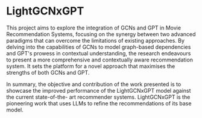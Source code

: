 # LightGCNxGPT

This project aims to explore the integration of GCNs and GPT in Movie
Recommendation Systems, focusing on the synergy between two advanced
paradigms that can overcome the limitations of existing approaches. By delving into
the capabilities of GCNs to model graph-based dependencies and GPT's prowess in
contextual understanding, the research endeavours to present a more comprehensive
and contextually aware recommendation system. It sets the platform for a novel
approach that maximises the strengths of both GCNs and GPT.

In summary, the objective and contribution of the work presented is to showcase the
improved performance of the LightGCNxGPT model against the current state-of-the-
art recommender systems. LightGCNxGPT is the pioneering work that uses LLMs to
refine the recommendations of its base model.

